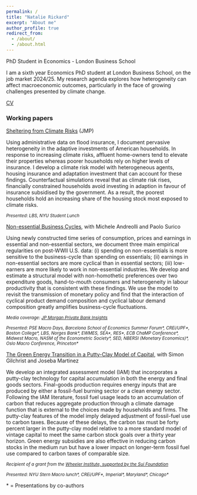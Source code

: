 ```yaml
---
permalink: /
title: "Natalie Rickard"
excerpt: "About me"
author_profile: true
redirect_from:
  - /about/
  - /about.html
---
```


PhD Student in Economics - London Business School

I am a sixth year Economics PhD student at London Business School, on the job market 2024/25. My research agenda explores how heterogeneity can affect macroeconomic outcomes, particularly in the face of growing challenges presented by climate change.

[CV](http://nrickard.github.io/files/NatalieRickard_CV.pdf)

### Working papers


[Sheltering from Climate Risks](http://nrickard.github.io/files/NatalieRickard_JMP.pdf) (JMP)

Using administrative data on flood insurance, I document pervasive heterogeneity in the adaptive investments of American households. In response to increasing climate risks, affluent home-owners tend to elevate their properties whereas poorer households rely on higher levels of insurance. I develop a climate risk model with heterogeneous agents, housing insurance and adaptation investment that can account for these findings. Counterfactual simulations reveal that as climate risk rises, financially constrained households avoid investing in adaption in favour of insurance subsidised by the government. As a result, the poorest households hold an increasing share of the housing stock most exposed to climate risks.

<sub>*Presented: LBS, NYU Student Lunch*</sub>

[Non-essential Business Cycles](https://conference.nber.org/conf_papers/f202255.pdf), with Michele Andreolli and Paolo Surico

Using newly constructed time series of consumption, prices and earnings in essential and non-essential sectors, we document three main empirical regularities on post-WWII U.S. data: (i) spending on non-essentials is more sensitive to the business-cycle than spending on essentials; (ii) earnings in non-essential sectors are more cyclical than in essential sectors; (iii) low-earners are more likely to work in non-essential industries. We develop and estimate a structural model with non-homothetic preferences over two expenditure goods, hand-to-mouth consumers and heterogeneity in labour productivity that is consistent with these findings. We use the model to revisit the transmission of monetary policy and find that the interaction of cyclical product demand composition and cyclical labour demand composition greatly amplifies business-cycle fluctuations.

<sub>*Media coverage: [JP Morgan Private Bank Insights](https://privatebank.jpmorgan.com/nam/en/insights/markets-and-investing/how-will-the-rate-cutting-cycle-impact-economic-activity-and-market-returns)*</sub>

<sub>*Presented:  PSE Macro Days, Barcelona School of Economics Summer Forum\*, CREi/UPF\*, Boston College\*, LBS, Norges Bank\*, EWMES, SEA\*, RES\*, ECB ChaMP Conference\*, Midwest Macro, NASM of the Econometric Society\*, SED, NBERSI (Monetary Economics)\*, Oslo Macro Conference, Princeton\**</sub>

[The Green Energy Transition in a Putty-Clay Model of Capital](http://nrickard.github.io/files/GreenTransitionPuttyClay_GilchristMartinezRickard_Oct24.pdf), with Simon Gilchrist and Joseba Martinez

We develop an integrated assessment model (IAM) that incorporates a putty-clay technology for capital accumulation in both the energy and final goods sectors. Final-goods production requires energy inputs that are produced by either a fossil-fuel burning sector or a clean energy sector. Following the IAM literature, fossil fuel usage leads to an accumulation of carbon that reduces aggregate production through a climate damage function that is external to the choices made by households and firms. The putty-clay features of the model imply delayed adjustment of fossil-fuel use to carbon taxes. Because of these delays, the carbon tax must be forty percent larger in the putty-clay model relative to a more standard model of vintage capital to meet the same carbon stock goals over a thirty year horizon. Green energy subsidies are also effective in reducing carbon stocks in the medium run but have a lower impact on longer-term fossil fuel use compared to carbon taxes of comparable size.

<sub>*Recipient of a grant from the [Wheeler Institute, supported by the Sui Foundation](https://wheelerinstituteresearch.org/project/putty-clay-and-the-green-transition/)*</sub>

<sub>*Presented: NYU Stern Macro lunch\*, CREi/UPF\*, Imperial\*, Maryland\*, Chicago\**</sub>

\* = Presentations by co-authors
